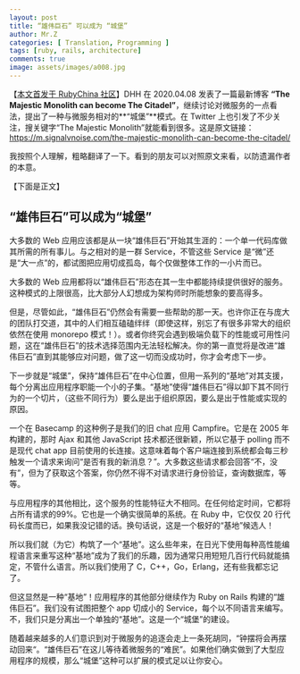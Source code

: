 ```yaml
---
layout: post
title: “雄伟巨石” 可以成为 “城堡”
author: Mr.Z
categories: [ Translation, Programming ]
tags: [ruby, rails, architecture]
comments: true
image: assets/images/a008.jpg
---
```


【[本文首发于 RubyChina 社区](https://ruby-china.org/topics/39735)】DHH 在 2020.04.08 发表了一篇最新博客 **“The Majestic Monolith can become The Citadel”**，继续讨论对微服务的一点看法，提出了一种与微服务相对的**“城堡”**模式。在 Twitter 上也引发了不少关注，搜关键字“The Majestic Monolith”就能看到很多。这是原文链接：https://m.signalvnoise.com/the-majestic-monolith-can-become-the-citadel/

我按照个人理解，粗略翻译了一下。看到的朋友可以对照原文来看，以防遗漏作者的本意。

【下面是正文】

## “雄伟巨石”可以成为“城堡”

大多数的 Web 应用应该都是从一块“雄伟巨石”开始其生涯的：一个单一代码库做其所需的所有事儿。与之相对的是一群 Service，不管这些 Service 是“微”还是“大一点”的，都试图把应用切成孤岛，每个仅做整体工作的一小片而已。

大多数的 Web 应用都将以“雄伟巨石”形态在其一生中都能持续提供很好的服务。这种模式的上限很高，比大部分人幻想成为架构师时所能想象的要高得多。

但是，尽管如此，“雄伟巨石”仍然会有需要一些帮助的那一天。也许你正在与庞大的团队打交道，其中的人们相互磕磕绊绊（即使这样，别忘了有很多非常大的组织依然在使用 monorepo 模式！）。或者你终究会遇到极端负载下的性能或可用性问题，这在“雄伟巨石”的技术选择范围内无法轻松解决。你的第一直觉将是改进“雄伟巨石”直到其能够应对问题，做了这一切而没成功时，你才会考虑下一步。

下一步就是“城堡”，保持“雄伟巨石”在中心位置，但用一系列的“基地”对其支援，每个分离出应用程序职能一个小的子集。“基地”使得“雄伟巨石”得以卸下其不同行为的一个切片，（这些不同行为）要么是出于组织原因，要么是出于性能或实现的原因。

一个在 Basecamp 的这种例子是我们的旧 chat 应用 Campfire。它是在 2005 年构建的，那时 Ajax 和其他 JavaScript 技术都还很新颖，所以它基于 polling 而不是现代 chat app 目前使用的长连接。这意味着每个客户端连接到系统都会每三秒触发一个请求来询问“是否有我的新消息？”。大多数这些请求都会回答“不，没有”，但为了获取这个答案，你仍然不得不对请求进行身份验证，查询数据库，等等。

与应用程序的其他相比，这个服务的性能特征大不相同。在任何给定时间，它都将占所有请求的99%。它也是一个确实很简单的系统。在 Ruby 中，它仅仅 20 行代码长度而已，如果我没记错的话。换句话说，这是一个极好的“基地”候选人！

所以我们就（为它）构筑了一个“基地”。这么些年来，在日光下使用每种高性能编程语言来重写这种“基地”成为了我们的乐趣，因为通常只用短短几百行代码就能搞定，不管什么语言。所以我们使用了 C，C++，Go，Erlang，还有些我都忘记了。

但这显然是一种“基地”！应用程序的其他部分继续作为 Ruby on Rails 构建的“雄伟巨石”。我们没有试图把整个 app 切成小的 Service，每个以不同语言来编写。不，我们只是分离出一个单独的“基地”。这是一个“城堡”的建设。

随着越来越多的人们意识到对于微服务的追逐会走上一条死胡同，“钟摆将会再摆动回来“。“雄伟巨石”在这儿等待着微服务的“难民”。如果他们确实做到了大型应用程序的规模，那么“城堡”这种可以扩展的模式足以让你安心。

